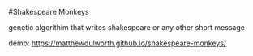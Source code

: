 #Shakespeare Monkeys

genetic algorithim that writes shakespeare or any other short message

demo: https://matthewdulworth.github.io/shakespeare-monkeys/
